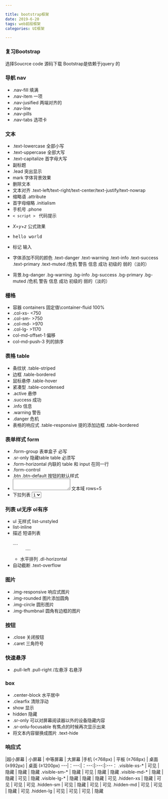 ```yaml
---

title: bootstrap框架
date: 2019-6-20
tags: web前段框架
categories: UI框架

---
```


### 复习Bootstrap

选择Soucrce code 源码下载
Bootstrap是依赖于jquery 的
<!-- more -->
### 导航 nav

+ .nav-fill 填满
+ .nav-item 一项
+ .nav-jusified 两端对齐的
+ .nav-line
+ .nav-pills
+ .nav-tabs 选项卡

### 文本

+ .text-lowercase  全部小写
+ .text-uppercase  全部大写
+ .text-capitalize 首字母大写
+ 副标题<small></small>
+ .lead 突出显示
+ mark 字体背景效果
+ 删除文本<del></del>
+ 文本对齐 .text-left/text-right/text-center/text-justify/text-nowrap
+ 缩略语 .attribute
+ 首字母缩略 .initialism
+ 手机号 .phone
+ <code>&lt; script &gt; </code> 代码提示
<!-- + 代码块 <pre></pre> -->
+ <var>X</var>=<var>y</var>+<var>z</var> 公式效果
+ <samp>hello world</samp>
+ <kbd></kbd>标记 输入
+ 字体添加不同的颜色 .text-danger .text-warning .text-info .text-success .text-primary .text-muted
    /危机 警告 信息 成功 初级的 弱的（淡的）

+ 背景.bg-danger .bg-warning .bg-info .bg-success .bg-primary .bg-muted
    /危机 警告 信息 成功 初级的 弱的（淡的）

### 栅格

+ 容器 containers 固定值\container-fluid 100%
+ .col-xs- <750
+ .col-sm- >750
+ .col-md- >970
+ .col-lg- >1170
+ col-md-offset-1 偏移
+ col-md-push-3 列的排序

### 表格 table

+ 条纹状 .table-striped 
+ 边框 .table-bordered 
+ 鼠标悬停 .table-hover
+ 紧凑型 .table-condensed
+ .active 悬停
+ .success 成功
+ .info  信息
+ .warning 警告
+ .danger 危机
+ 表格的响应式  .table-responsive 提的添加边框 .table-bordered

### 表单样式  form

+ .form-group 表单盒子 必写
+ .sr-only 隐藏table table 必须写
+ .form-horizontal 内联的 table 和 input 在同一行
+ .form-control 
+ .btn .btn-default 按钮的默认样式
+ <textarea></textarea> 文本域 rows=5
+ 下拉列表 <select><option>1</option><option>2</option><option>3</option></select> 

### 列表 ul无序 ol有序

+ ul 无样式 list-unstyled
+ list-inline
+ 描述 短语列表 <dl><dt>....</dt><dd>....</dd></dl>
    + 水平排列 .dl-horizontal
+ 自动截断 .text-overflow

### 图片

+ .img-responsive 响应式图片 
+ .img-rounded 图片添加圆角
+ .img-circle 圆形图片
+ .img-thumbnail 圆角有边框的图片

### 按钮

+ .close 关闭按钮
+ .caret 三角符号

### 快速悬浮

+ .pull-left .pull-right /左悬浮 右悬浮

### box

+ .center-block 水平居中
+ .clearfix 清除浮动
+ show 显示
+ hidden 隐藏
+ .sr-only 可以对屏幕阅读器以外的设备隐藏内容
+ .sr-onlu-focusable 有焦点的时候再次显示出来
+ 将文本内容替换成图片 .text-hide

### 响应式
  |超小屏幕 | 小屏幕 | 中等屏幕 | 大屏幕
  |手机 (<768px) | 平板 (≥768px) | 桌面 (≥992px) | 桌面 (≥1200px)
---|：---:|：---:|:---:|:---：
.visible-xs-* |	可见 |	隐藏  |	隐藏  |	隐藏
.visible-sm-* | 隐藏 |	可见 |	隐藏  |	隐藏
.visible-md-* | 隐藏 |	隐藏 |	可见  |	隐藏
.visible-lg-* |	隐藏 |	隐藏 |	隐藏  |	可见
.hidden-xs | 隐藏 |	可见 |	可见 |	可见
.hidden-sm | 可见 |	隐藏 |	可见 |	可见
.hidden-md | 可见 |	可见 |	隐藏 |	可见
.hidden-lg  | 可见 | 可见 |	可见 |	隐藏
